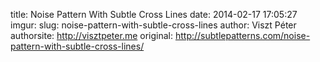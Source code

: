 title: Noise Pattern With Subtle Cross Lines
date: 2014-02-17 17:05:27
imgur: 
slug: noise-pattern-with-subtle-cross-lines
author: Viszt Péter
authorsite: http://visztpeter.me
original: http://subtlepatterns.com/noise-pattern-with-subtle-cross-lines/
